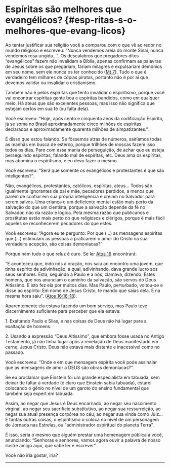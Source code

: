 # Espíritas são melhores que evangélicos? {#esp-ritas-s-o-melhores-que-evang-licos}

Ao tentar justificar sua religião você a comparou com o que vê ao redor no mundo religioso e escreveu: “Nunca vendemos areia do monte Sinai, nunca vendemos rosa ungida...”. Os descalabros que pregadores ditos “evangélicos” fazem não invalidam a Bíblia, apenas confirmam as palavras de Jesus sobre os que pregariam, fariam milagres e expulsariam demônios em seu nome, sem ele nunca os ter conhecido ([Mt 7](http://bibliaonline.com.br/acf/mt/7)). Tudo o que é verdadeiro tem milhares de cópias piratas, portanto não é por aí que devemos validar ou invalidar o cristianismo.

Também não é pelos espíritas que tento invalidar o espiritismo, porque você vai encontrar espíritas gente boa e espíritas bandidos, como em qualquer meio. Há ateus que são excelentes pessoas, mas isso não significa que estejam certos em sua fé (ou falta dela).

Você escreveu: “Hoje, após cento e cinquenta anos da codificação Espirita, já se soma no Brasil aproximadamente cinco milhões de espiritas declarados e aproximadamente quarenta milhões de simpatizantes.”.

É disso que estou falando. Se fôssemos atrás de números, sairíamos todas as manhãs em busca de esterco, porque trilhões de moscas fazem isso todos os dias. Pare com essa mania de perseguição, de achar que eu esteja perseguindo espíritas, falando mal de espíritas, etc. Deus ama os espíritas, mas abomina o espiritismo, e eu devo fazer o mesmo.

Você escreveu: “Será que somente os evangélicos e protestantes é que são inteligentes?”.

Não, evangélicos, protestantes, católicos, espíritas, ateus... Todos são igualmente ignorantes de pai e mãe, pecadores perdidos, a menos que parem de confiar em sua própria inteligência e creiam no Salvador para serem salvos. Uma criança e um deficiente mental estão mais perto da salvação do que um cientista, porque a salvação depende da fé no Salvador, não da razão e lógica. Pela mesma razão que publicanos e prostitutas estão mais perto do que religiosos e clérigos, porque é mais fácil aqueles se reconhecerem pecadores do que estes.

Você escreveu: “Agora eu te pergunto: Por que (...) as mensagens espíritas que (...) estimulam as pessoas a praticarem o amor do Cristo na sua verdadeira acepção, são coisas demoníacas?”

Porque nem tudo o que reluz é ouro. Se ler [Atos 16](http://bibliaonline.com.br/acf/atos/16) encontrará:

“E aconteceu que, indo nós à oração, nos saiu ao encontro uma jovem, que tinha espírito de adivinhação, a qual, adivinhando, dava grande lucro aos seus senhores. Esta, seguindo a Paulo e a nós, clamava, dizendo: Estes homens, que nos anunciam o caminho da salvação, são servos do Deus Altíssimo. E isto fez ela por muitos dias. Mas Paulo, perturbado, voltou-se e disse ao espírito: Em nome de Jesus Cristo, te mando que saias dela. E na mesma hora saiu”. ([Atos 16:16-18](http://bibliaonline.com.br/acf/atos/16/16-18)).

Aparentemente ela estava fazendo um bom serviço, mas Paulo teve discernimento suficiente para perceber que ela estava:

​1\. Exaltando Paulo e Silas, e nas coisas de Deus não há lugar para a exaltação de homens.

​2\. Usando a expressão “Deus Altíssimo”, que embora fosse usada no Antigo Testamento, já não tinha lugar após a revelação de Deus manifestado em carne, Jesus Cristo. Deus não estava mais distante e inacessível como no passado.

Você escreveu: “Onde e em que mensagem espírita você pode assinalar que as mensagens de amor a DEUS são obras demoníacas?”.

Se eu proclamar que Einstein foi um grande especialista em tabuada, sem deixar de faltar à verdade (é claro que Einstein sabia tabuada), estarei colocando o gênio no nível de um garoto do ensino fundamental que também seja expert em tabuada.

Assim, ao negar que Jesus é Deus encarnado, ao negar seu nascimento virginal, ao negar seu sacrifício substitutivo, ao negar sua ressurreição, ao negar sua atual presença corpórea no céu, ao negar sua vinda como Juiz... E tantas outras coisas, o espiritismo o coloca no nível de um personagem de Jornada nas Estrelas, ou “administrador espiritual do planeta Terra”.

É isso, seria o mesmo que alguém prestar uma homenagem pública a você, anunciando: “Senhoras e senhores, vamos agora ouvir a palavra de nosso ilustre amigo aqui, que sabe ler e escrever”.

Você não iria gostar, iria?

*****